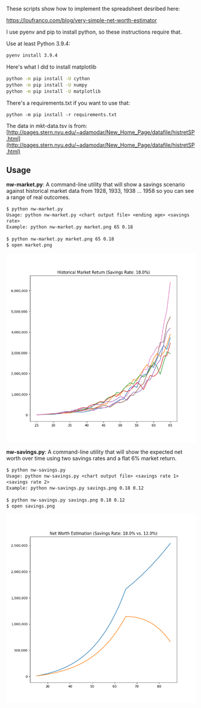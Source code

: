 These scripts show how to implement the spreadsheet desribed here:

https://loufranco.com/blog/very-simple-net-worth-estimator

I use pyenv and pip to install python, so these instructions require that.

Use at least Python 3.9.4:

```bash
pyenv install 3.9.4
```

Here's what I did to install matplotlib

```bash
python -m pip install -U cython
python -m pip install -U numpy
python -m pip install -U matplotlib
```

There's a requirements.txt if you want to use that:

```base
python -m pip install -r requirements.txt
```

The data in mkt-data.tsv is from: [http://pages.stern.nyu.edu/~adamodar/New_Home_Page/datafile/histretSP.html](http://pages.stern.nyu.edu/~adamodar/New_Home_Page/datafile/histretSP.html)

## Usage

**nw-market.py**: A command-line utility that will show a savings scenario against historical market data from 1928, 1933, 1938 ... 1958 so you can see a range of real outcomes.

```
$ python nw-market.py 
Usage: python nw-market.py <chart output file> <ending age> <savings rate>
Example: python nw-market.py market.png 65 0.18

$ python nw-market.py market.png 65 0.18
$ open market.png
```

![The output graph from nw-market.py](./sample-output/market.png)

**nw-savings.py**: A command-line utility that will show the expected net worth over time
using two savings rates and a flat 6% market return.

```
$ python nw-savings.py 
Usage: python nw-savings.py <chart output file> <savings rate 1> <savings rate 2>
Example: python nw-savings.py savings.png 0.18 0.12

$ python nw-savings.py savings.png 0.18 0.12
$ open savings.png
```

![The output graph from nw-savings.py](./sample-output/savings.png)

